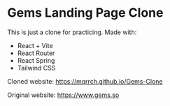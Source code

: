 # Gems Landing Page Clone

This is just a clone for practicing.
Made with:
- React + Vite
- React Router
- React Spring
- Tailwind CSS

Cloned website: https://mqrrch.github.io/Gems-Clone

Original website: https://www.gems.so